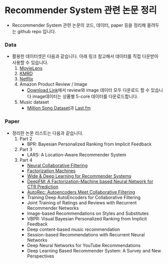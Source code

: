# Recommender System 관련 논문 정리

- Reccommender System 관련 논문의 코드, 데이터, paper 등을 정리해 올려두는 github repo 입니다. 

### Data
- 활용한 데이터셋은 다음과 같습니다. 아래 링크 참고해서 데이터를 직접 다운받아 사용할 수 있습니다.
    1. [MovieLens](https://grouplens.org/datasets/movielens/)
    2. [KMRD](https://github.com/lovit/kmrd)
    3. [Netflix](https://archive.org/details/nf_prize_dataset.tar)
    4. Amazon Product Review / Image
        - [Download Link]((https://nijianmo.github.io/amazon/index.html))에서 review와 image 데이터 모두 다운로드 할 수 있습니다 image데이터는 상품별 5-core 데이터를 다운로드합니다.
    5. Music dataset
        - [Million Song Dataset](http://millionsongdataset.com/)과 [Last.fm](http://millionsongdataset.com/lastfm/#getting)

### Paper
- 정리한 논문 리스트는 다음과 같습니다.
    1. Part 2
        - BPR: Bayesian Personalized Ranking from Implicit Feedback
    2. Part 3
        - LARS: A Location-Aware Recommender System
    3. Part 4
        - [Neural Collaborative Filtering](/03-Recommender-System-DeepLearning/03-Neural_Collaborative_Filtering.ipynb)
        - [Factorization Machines](/03-Recommender-System-DeepLearning/02-Factorization_Machine.ipynb)
        - [Wide & Deep Learning for Recommender Systems](/03-Recommender-System-DeepLearning/04-Wide_And_Deep_Learning.ipynb)
        - [DeepFM: A Factorization-Machine based Neural Network for CTR Prediction](/03-Recommender-System-DeepLearning/05-Deep_FM.ipynb)
        - [AutoRec: Autoencoders Meet Collaborative Filtering](/03-Recommender-System-DeepLearning/06-AutoEncoders_Meet_Collaborative_Filtering.ipynb)
        - Training Deep AutoEncoders for Collaborative Filtering
        - Joint Training of Ratings and Reviews with Recurrent Recommender Networks
        - Image-based Recommendations on Styles and Substitutes
        - VBPR: Visual Bayesian Personalized Ranking from Implicit Feedback
        - Deep content-based music recommendation
        - Session-based Recommendations with Recurrent Neural Networks
        - Deep Neural Networks for YouTube Recommendations
        - Deep Learning Based Recommender System: A Survey and New Perspectives
